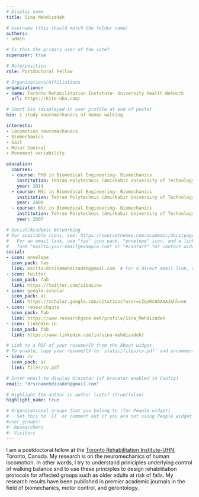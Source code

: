 ```yaml
---
# Display name
title: Sina Mehdizadeh

# Username (this should match the folder name)
authors:
- admin

# Is this the primary user of the site?
superuser: true

# Role/position
role: Postdoctoral Fellow

# Organizations/Affiliations
organizations:
- name: Toronto Rehabilitation Institute- University Health Network
  url: https://kite-uhn.com/

# Short bio (displayed in user profile at end of posts)
bio: I study neuromechanics of human walking 

interests:
- Locomotion neuromechanics
- Biomechanics
- Gait
- Motor Control
- Movement variability

education:
  courses:
  - course: PhD in Biomedical Engineering- Biomechanics
    institution: Tehran Polytechnic (Amirkabir University of Technology)
    year: 2014
  - course: MSc in Biomedical Engineering- Biomechanics
    institution: Tehran Polytechnic (Amirkabir University of Technology)
    year: 2009
  - course: BSc in Biomedical Engineering- Biomechanics
    institution: Tehran Polytechnic (Amirkabir University of Technology)
    year: 2007

# Social/Academic Networking
# For available icons, see: https://sourcethemes.com/academic/docs/page-builder/#icons
#   For an email link, use "fas" icon pack, "envelope" icon, and a link in the
#   form "mailto:your-email@example.com" or "#contact" for contact widget.
social:
- icon: envelope
  icon_pack: fas
  link: mailto:drsinamehdizadeh@gmail.com  # For a direct email link, use "mailto:test@example.org".
- icon: twitter
  icon_pack: fab
  link: https://twitter.com/sibasina
- icon: google-scholar
  icon_pack: ai
  link: https://scholar.google.com/citations?user=cZqeRc0AAAAJ&hl=en
- icon: researchgate
  icon_pack: fab
  link: https://www.researchgate.net/profile/Sina_Mehdizadeh
- icon: linkedin-in
  icon_pack: fab
  link: https://www.linkedin.com/in/sina-mehdizadeh/

# Link to a PDF of your resume/CV from the About widget.
# To enable, copy your resume/CV to `static/files/cv.pdf` and uncomment the lines below.
- icon: cv
  icon_pack: ai
  link: files/cv.pdf

# Enter email to display Gravatar (if Gravatar enabled in Config)
email: "drsinamehdizadeh@gmail.com"

# Highlight the author in author lists? (true/false)
highlight_name: true

# Organizational groups that you belong to (for People widget)
#   Set this to `[]` or comment out if you are not using People widget.
#user_groups:
#- Researchers
#- Visitors
---
```


I am a postdoctoral fellow at the <a href="http://www.kite-uhn.com">Toronto Rehabilitation Institute-UHN</a>, Toronto, Canada. My research  is on the neuromechanics of human locomotion. In other words, I try to understand priniciples underlying control of walking balance and to use these principles to design rehabilitation protocols for affected groups such as older adults at risk of falls. My research results have been published in premier academic journals in the field of biomechanics, motor control, and gerontology.